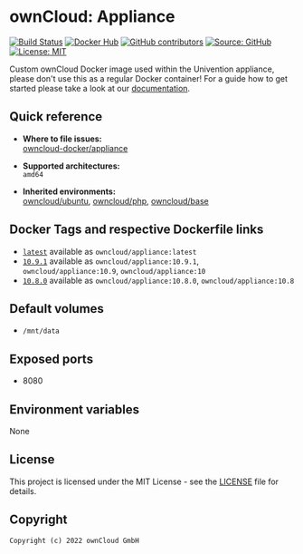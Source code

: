 # ownCloud: Appliance

[![Build Status](https://img.shields.io/drone/build/owncloud-docker/appliance?logo=drone&server=https%3A%2F%2Fdrone.owncloud.com)](https://drone.owncloud.com/owncloud-docker/appliance)
[![Docker Hub](https://img.shields.io/docker/v/owncloud/appliance?logo=docker&label=dockerhub&sort=semver&logoColor=white)](https://hub.docker.com/r/owncloud/appliance)
[![GitHub contributors](https://img.shields.io/github/contributors/owncloud-docker/appliance)](https://github.com/owncloud-docker/appliance/graphs/contributors)
[![Source: GitHub](https://img.shields.io/badge/source-github-blue.svg?logo=github&logoColor=white)](https://github.com/owncloud-docker/appliance)
[![License: MIT](https://img.shields.io/github/license/owncloud-docker/appliance)](https://github.com/owncloud-docker/appliance/blob/master/LICENSE)

Custom ownCloud Docker image used within the Univention appliance, please don't use this as a regular Docker container! For a guide how to get started please take a look at our [documentation](https://doc.owncloud.com/server/latest/admin_manual/appliance/installation/installation.html).

## Quick reference

- **Where to file issues:**\
  [owncloud-docker/appliance](https://github.com/owncloud-docker/appliance/issues)

- **Supported architectures:**\
  `amd64`

- **Inherited environments:**\
  [owncloud/ubuntu](https://github.com/owncloud-docker/ubuntu#environment-variables),
  [owncloud/php](https://github.com/owncloud-docker/php#environment-variables),
  [owncloud/base](https://github.com/owncloud-docker/base#environment-variables)

## Docker Tags and respective Dockerfile links

- [`latest`](https://github.com/owncloud-docker/appliance/blob/master/v20.04/Dockerfile.amd64) available as `owncloud/appliance:latest`
- [`10.9.1`](https://github.com/owncloud-docker/appliance/blob/master/v20.04/Dockerfile.amd64) available as `owncloud/appliance:10.9.1`, `owncloud/appliance:10.9`, `owncloud/appliance:10`
- [`10.8.0`](https://github.com/owncloud-docker/appliance/blob/master/v20.04/Dockerfile.amd64) available as `owncloud/appliance:10.8.0`, `owncloud/appliance:10.8`

## Default volumes

- `/mnt/data`

## Exposed ports

- 8080

## Environment variables

None

## License

This project is licensed under the MIT License - see the [LICENSE](https://github.com/owncloud-docker/appliance/blob/master/LICENSE) file for details.

## Copyright

```Text
Copyright (c) 2022 ownCloud GmbH
```
